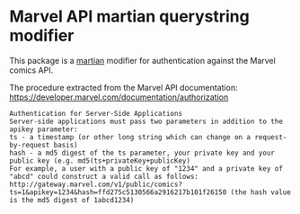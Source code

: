 # Marvel API martian querystring modifier


This package is a [martian](https://github.com/google/martian) modifier for authentication against the Marvel comics API.


The procedure extracted from the Marvel API documentation:
https://developer.marvel.com/documentation/authorization

```
Authentication for Server-Side Applications
Server-side applications must pass two parameters in addition to the apikey parameter:
ts - a timestamp (or other long string which can change on a request-by-request basis)
hash - a md5 digest of the ts parameter, your private key and your public key (e.g. md5(ts+privateKey+publicKey)
For example, a user with a public key of "1234" and a private key of "abcd" could construct a valid call as follows: http://gateway.marvel.com/v1/public/comics?ts=1&apikey=1234&hash=ffd275c5130566a2916217b101f26150 (the hash value is the md5 digest of 1abcd1234)
```

